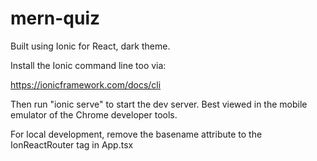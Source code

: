 # mern-quiz

Built using Ionic for React, dark theme.

Install the Ionic command line too via:

https://ionicframework.com/docs/cli

Then run "ionic serve" to start the dev server. Best viewed in the mobile emulator of the Chrome developer tools.

For local development, remove the basename attribute to the IonReactRouter tag in App.tsx
